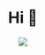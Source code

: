 <p align="center">
  <h1 align="center">Hi 👋 </h1>
</p>

<p align="center">
  <a href="">
    <img src="https://skillicons.dev/icons?i=ruby,rails,nestjs,javascript,typescript,react,py,nextjs,tailwind,mongodb,postgres,heroku" />
  </a>
</p>

<p  align="center">
</p>
